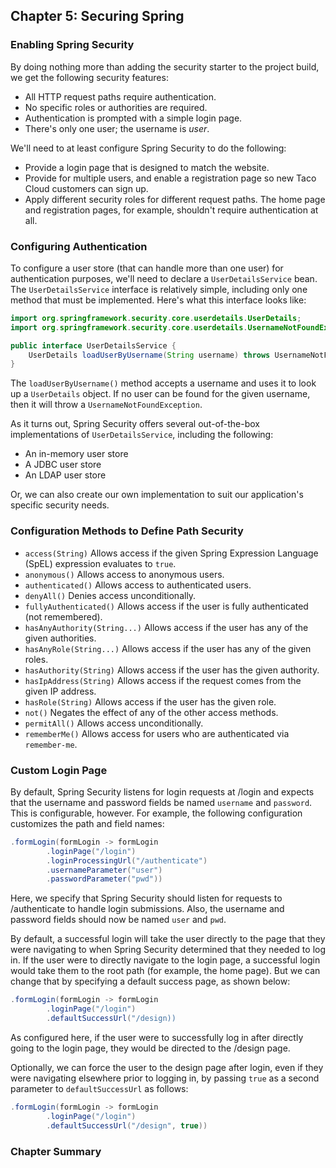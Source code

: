 ## Chapter 5: Securing Spring
### Enabling Spring Security
By doing nothing more than adding the security starter to the project build, we get 
the following security features: 
- All HTTP request paths require authentication. 
- No specific roles or authorities are required. 
- Authentication is prompted with a simple login page. 
- There's only one user; the username is _user_.

We'll need to at least configure Spring Security to do the following: 
- Provide a login page that is designed to match the website. 
- Provide for multiple users, and enable a registration page so new Taco Cloud 
customers can sign up. 
- Apply different security roles for different request paths. The home page and 
registration pages, for example, shouldn't require authentication at all. 

### Configuring Authentication
To configure a user store (that can handle more than one user) for authentication 
purposes, we'll need to declare a `UserDetailsService` bean. The `UserDetailsService`
interface is relatively simple, including only one method that must be implemented. 
Here's what this interface looks like:

```java
import org.springframework.security.core.userdetails.UserDetails;
import org.springframework.security.core.userdetails.UsernameNotFoundException;

public interface UserDetailsService {
    UserDetails loadUserByUsername(String username) throws UsernameNotFoundException;
}
```
The `loadUserByUsername()` method accepts a username and uses it to look up a 
`UserDetails` object. If no user can be found for the given username, then it will 
throw a `UsernameNotFoundException`. 

As it turns out, Spring Security offers several out-of-the-box implementations of 
`UserDetailsService`, including the following: 
- An in-memory user store
- A JDBC user store
- An LDAP user store

Or, we can also create our own implementation to suit our application's specific 
security needs. 
### Configuration Methods to Define Path Security
- `access(String)` Allows access if the given Spring Expression Language (SpEL)
expression evaluates to `true`.
- `anonymous()` Allows access to anonymous users. 
- `authenticated()` Allows access to authenticated users. 
- `denyAll()` Denies access unconditionally. 
- `fullyAuthenticated()` Allows access if the user is fully authenticated (not remembered).
- `hasAnyAuthority(String...)` Allows access if the user has any of the given authorities.
- `hasAnyRole(String...)` Allows access if the user has any of the given roles.
- `hasAuthority(String)` Allows access if the user has the given authority.
- `hasIpAddress(String)` Allows access if the request comes from the given IP address.
- `hasRole(String)` Allows access if the user has the given role.
- `not()` Negates the effect of any of the other access methods.
- `permitAll()` Allows access unconditionally.
- `rememberMe()` Allows access for users who are authenticated via `remember-me`.

### Custom Login Page
By default, Spring Security listens for login requests at /login and expects that
the username and password fields be named `username` and `password`. This is 
configurable, however. For example, the following configuration customizes the 
path and field names: 
```java
.formLogin(formLogin -> formLogin
        .loginPage("/login")
        .loginProcessingUrl("/authenticate")
        .usernameParameter("user")
        .passwordParameter("pwd"))
```
Here, we specify that Spring Security should listen for requests to /authenticate
to handle login submissions. Also, the username and password fields should now be 
named `user` and `pwd`.

By default, a successful login will take the user directly to the page that they
were navigating to when Spring Security determined that they needed to log in. If
the user were to directly navigate to the login page, a successful login would 
take them to the root path (for example, the home page). But we can change that 
by specifying a default success page, as shown below: 
```java
.formLogin(formLogin -> formLogin
        .loginPage("/login")
        .defaultSuccessUrl("/design))
```
As configured here, if the user were to successfully log in after directly going 
to the login page, they would be directed to the /design page. 

Optionally, we can force the user to the design page after login, even if they 
were navigating elsewhere prior to logging in, by passing `true` as a second 
parameter to `defaultSuccessUrl` as follows: 
```java
.formLogin(formLogin -> formLogin
        .loginPage("/login")
        .defaultSuccessUrl("/design", true))
```
### Chapter Summary 